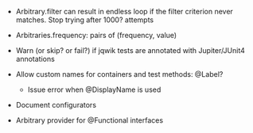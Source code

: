 - Arbitrary.filter can result in endless loop if the filter criterion never matches.
  Stop trying after 1000? attempts

- Arbitraries.frequency: pairs of (frequency, value)

- Warn (or skip? or fail?) if jqwik tests are annotated with Jupiter/JUnit4 annotations

- Allow custom names for containers and test methods: @Label?
  - Issue error when @DisplayName is used

- Document configurators

- Arbitrary provider for @Functional interfaces
